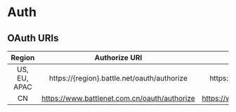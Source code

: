 # Auth

## OAuth URIs

|Region | Authorize URI | Token URI|
|:-:|:-:|:-:|
|US, EU, APAC| https://{region}.battle.net/oauth/authorize|https://{region}.battle.net/oauth/token|
|CN|https://www.battlenet.com.cn/oauth/authorize| https://www.battlenet.com.cn/oauth/token|

